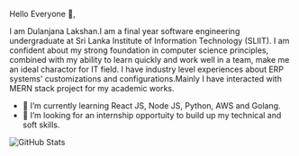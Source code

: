Hello Everyone 👋,

I am Dulanjana Lakshan.I am a final year software engineering undergraduate at Sri Lanka Institute of Information Technology (SLIIT). I am confident about my strong foundation in computer science principles, combined with my ability to learn quickly and work well in a team, make me an ideal charactor for IT field. I have industry level experiences about ERP systems' customizations and configurations.Mainly I have interacted with MERN stack project for my academic works.

- 🌱 I’m currently learning React JS, Node JS, Python, AWS and Golang.
- 👯 I’m looking for an internship opportuity to build up my technical and soft skills.

![GitHub Stats](https://github-readme-stats.vercel.app/api?username=Dulanjana9914&theme=onedark)


